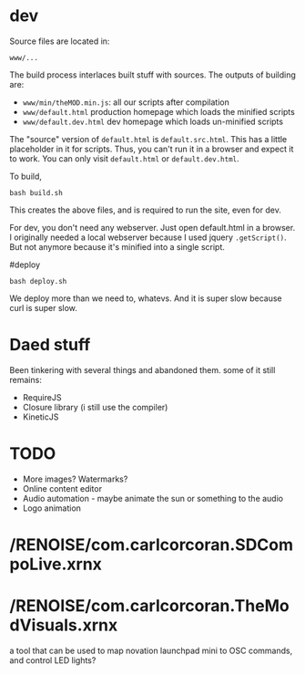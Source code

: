
# dev

Source files are located in:

    www/...

The build process interlaces built stuff with sources. The outputs of building are:

  * `www/min/theMOD.min.js`: all our scripts after compilation
  * `www/default.html` production homepage which loads the minified scripts
  * `www/default.dev.html` dev homepage which loads un-minified scripts
    
The "source" version of `default.html` is `default.src.html`. This has a little placeholder in it for scripts. Thus, you can't run it in a browser and expect it to work. You can only visit `default.html` or `default.dev.html`.

To build,

    bash build.sh

This creates the above files, and is required to run the site, even for dev.

For dev, you don't need any webserver. Just open default.html in a browser. I originally needed a local webserver because I used jquery `.getScript()`. But not anymore because it's minified into a single script.


#deploy

    bash deploy.sh

We deploy more than we need to, whatevs. And it is super slow because curl is super slow.

# Daed stuff

Been tinkering with several things and abandoned them. some of it still remains:

  * RequireJS
  * Closure library (i still use the compiler)
  * KineticJS

# TODO

  * More images? Watermarks?
  * Online content editor
  * Audio automation - maybe animate the sun or something to the audio
  * Logo animation



# /RENOISE/com.carlcorcoran.SDCompoLive.xrnx

# /RENOISE/com.carlcorcoran.TheModVisuals.xrnx

a tool that can be used to map novation launchpad mini to OSC commands, and control LED lights?

